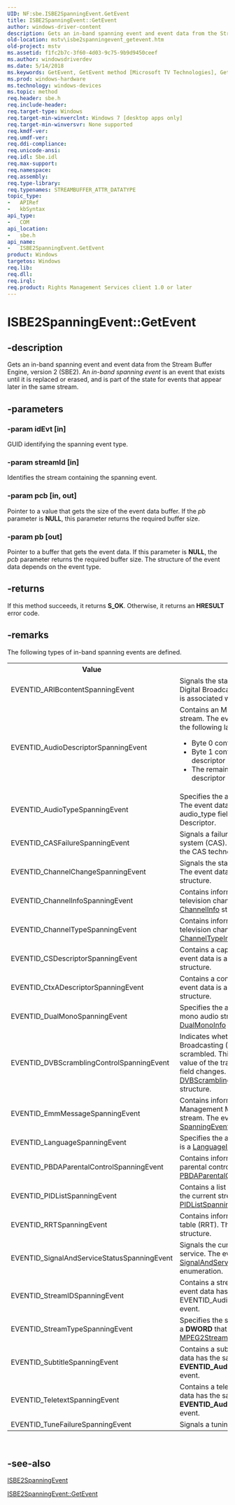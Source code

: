 ```yaml
---
UID: NF:sbe.ISBE2SpanningEvent.GetEvent
title: ISBE2SpanningEvent::GetEvent
author: windows-driver-content
description: Gets an in-band spanning event and event data from the Stream Buffer Engine, version 2 (SBE2). An in-band spanning event is an event that exists until it is replaced or erased, and is part of the state for events that appear later in the same stream.
old-location: mstv\isbe2spanningevent_getevent.htm
old-project: mstv
ms.assetid: f1fc2b7c-3f60-4d03-9c75-9b9d9450ceef
ms.author: windowsdriverdev
ms.date: 5/14/2018
ms.keywords: GetEvent, GetEvent method [Microsoft TV Technologies], GetEvent method [Microsoft TV Technologies],ISBE2SpanningEvent interface, ISBE2SpanningEvent interface [Microsoft TV Technologies],GetEvent method, ISBE2SpanningEvent.GetEvent, ISBE2SpanningEvent::GetEvent, mstv.isbe2spanningevent_getevent, sbe/ISBE2SpanningEvent::GetEvent
ms.prod: windows-hardware
ms.technology: windows-devices
ms.topic: method
req.header: sbe.h
req.include-header: 
req.target-type: Windows
req.target-min-winverclnt: Windows 7 [desktop apps only]
req.target-min-winversvr: None supported
req.kmdf-ver: 
req.umdf-ver: 
req.ddi-compliance: 
req.unicode-ansi: 
req.idl: Sbe.idl
req.max-support: 
req.namespace: 
req.assembly: 
req.type-library: 
req.typenames: STREAMBUFFER_ATTR_DATATYPE
topic_type:
-	APIRef
-	kbSyntax
api_type:
-	COM
api_location:
-	sbe.h
api_name:
-	ISBE2SpanningEvent.GetEvent
product: Windows
targetos: Windows
req.lib: 
req.dll: 
req.irql: 
req.product: Rights Management Services client 1.0 or later
---
```


# ISBE2SpanningEvent::GetEvent


## -description


Gets an in-band spanning event and  event data from the Stream Buffer Engine, version 2 (SBE2). An <i>in-band spanning event</i> is an event that exists until it is replaced or erased, and is part of the state for events that appear later in the same stream.


## -parameters




### -param idEvt [in]

GUID identifying the spanning event type.


### -param streamId [in]

Identifies the stream containing the spanning event.


### -param pcb [in, out]

Pointer to a value that gets the size of the event data buffer. If the <i>pb</i> parameter is <b>NULL</b>, this parameter returns the required buffer size.


### -param pb [out]

Pointer to a buffer that gets the event data. If this parameter is <b>NULL</b>, the <i>pcb</i> parameter returns the required buffer size. The structure of the event data depends on the event type.


## -returns



If this method succeeds, it returns <b xmlns:loc="http://microsoft.com/wdcml/l10n">S_OK</b>. Otherwise, it returns an <b xmlns:loc="http://microsoft.com/wdcml/l10n">HRESULT</b> error code.




## -remarks



The following types of in-band spanning events are defined.


<table>
<tr>
<th>Value</th>
<th>Description</th>
</tr>
<tr>
<td>EVENTID_ARIBcontentSpanningEvent</td>
<td>Signals the start of Integrated Services Digital Broadcasting (ISDB) content. No data is associated with this event.</td>
</tr>
<tr>
<td>EVENTID_AudioDescriptorSpanningEvent</td>
<td>Contains an MPEG-2 descriptor for an audio stream. The event data is a byte array with the following layout:<ul>
<li>Byte 0 contains the descriptor tag.</li>
<li>Byte 1 contains the length of the descriptor body.</li>
<li>The remaining bytes contain the descriptor body.</li>
</ul>
</td>
</tr>
<tr>
<td>EVENTID_AudioTypeSpanningEvent</td>
<td>Specifies the audio type of the data stream. The event data is a <b>char</b> that contains the audio_type field from the ISO 639 Language Descriptor.</td>
</tr>
<tr>
<td>EVENTID_CASFailureSpanningEvent</td>
<td>Signals a failure in the condition access system (CAS). The event data depends on the CAS technology in use. </td>
</tr>
<tr>
<td>EVENTID_ChannelChangeSpanningEvent</td>
<td>Signals the start or end of a channel change. The event data is a <a href="https://msdn.microsoft.com/61130e8e-7000-4f5a-b4c1-7ae22cfad473">ChannelChangeInfo</a> structure.</td>
</tr>
<tr>
<td>EVENTID_ChannelInfoSpanningEvent</td>
<td>Contains information about the cable television channel. The event data is a <a href="https://msdn.microsoft.com/4d4c8e5b-5b9f-4cff-98c7-6d3645e677e1">ChannelInfo</a> structure.</td>
</tr>
<tr>
<td>EVENTID_ChannelTypeSpanningEvent</td>
<td>Contains information about the cable television channel type. The event data is a <a href="https://msdn.microsoft.com/4d4c8e5b-5b9f-4cff-98c7-6d3645e677e1">ChannelTypeInfo</a> structure.</td>
</tr>
<tr>
<td>EVENTID_CSDescriptorSpanningEvent</td>
<td>Contains a caption service descriptor. The event data is a <a href="https://msdn.microsoft.com/d394b0c9-a61a-44e8-972d-0c12fd446e59">SpanningEventDescriptor</a> structure.</td>
</tr>
<tr>
<td>EVENTID_CtxADescriptorSpanningEvent</td>
<td>Contains a content advisory descriptor. The event data is a <a href="https://msdn.microsoft.com/d394b0c9-a61a-44e8-972d-0c12fd446e59">SpanningEventDescriptor</a> structure.</td>
</tr>
<tr>
<td>EVENTID_DualMonoSpanningEvent</td>
<td>Specifies the audio languages for a dual-mono audio stream. The event data is a <a href="https://msdn.microsoft.com/dd3b702b-1017-4963-91ba-516a3bbb3b60">DualMonoInfo</a> structure.</td>
</tr>
<tr>
<td>EVENTID_DVBScramblingControlSpanningEvent</td>
<td>Indicates whether a Digital Video Broadcasting (DVB) program stream is scrambled. This event is signaled when the value of the transport_scrambling_control field changes. The event data is a <a href="https://msdn.microsoft.com/e54e8ab2-fc90-4540-aed1-c6dedc2f5d88">DVBScramblingControlSpanningEvent</a> structure.</td>
</tr>
<tr>
<td>EVENTID_EmmMessageSpanningEvent</td>
<td>Contains information about an Entitlement Management Message (EMM) in a DVB data stream. The event data is a <a href="https://msdn.microsoft.com/e362a3b5-db4a-4a58-adf9-d799f83c9f36">SpanningEventEmmMessage</a> structure.</td>
</tr>
<tr>
<td>EVENTID_LanguageSpanningEvent</td>
<td>Specifies the audio language. The event data is a <a href="https://msdn.microsoft.com/25c936a7-b4d6-4af9-a8cc-7af5aed5b23e">LanguageInfo</a> structure.</td>
</tr>
<tr>
<td>EVENTID_PBDAParentalControlSpanningEvent</td>
<td>Contains information about the current parental control policy. The event data is a <a href="https://msdn.microsoft.com/4086651b-45b3-4896-9ae2-6db7e121eb5e">PBDAParentalControl</a> structure.</td>
</tr>
<tr>
<td>EVENTID_PIDListSpanningEvent</td>
<td>Contains a list of packet identifiers (PIDs) for the current stream. The event data is a <a href="https://msdn.microsoft.com/7c2a8e24-0919-4fe6-9a31-a1d4b1d119ed">PIDListSpanningEvent</a> structure.</td>
</tr>
<tr>
<td>EVENTID_RRTSpanningEvent</td>
<td>Contains information about a rating region table (RRT). The data is a <a href="https://msdn.microsoft.com/6ee07b84-ae97-413f-a3b4-0078ad740194">SECTION</a> structure.</td>
</tr>
<tr>
<td>EVENTID_SignalAndServiceStatusSpanningEvent</td>
<td>Signals the current state of the television service. The event data is a member of the <a href="https://msdn.microsoft.com/88da8346-661c-4638-809d-4ef01f191cbe">SignalAndServiceStatusSpanningEvent_State</a> enumeration.</td>
</tr>
<tr>
<td>EVENTID_StreamIDSpanningEvent</td>
<td>Contains a stream identifier descriptor.  The event data has the same format as the EVENTID_AudioDescriptorSpanningEvent event.</td>
</tr>
<tr>
<td>EVENTID_StreamTypeSpanningEvent</td>
<td>Specifies the stream type. The event data is a <b>DWORD</b> that contains a value from the <a href="https://msdn.microsoft.com/library/windows/hardware/ff567738">MPEG2StreamType</a> enumeration.</td>
</tr>
<tr>
<td>EVENTID_SubtitleSpanningEvent</td>
<td>Contains a subtitling descriptor. The event data has the same format as the <b>EVENTID_AudioDescriptorSpanningEvent</b> event.</td>
</tr>
<tr>
<td>EVENTID_TeletextSpanningEvent</td>
<td>Contains a teletext descriptor. The event data has the same format as the <b>EVENTID_AudioDescriptorSpanningEvent</b> event.</td>
</tr>
<tr>
<td>EVENTID_TuneFailureSpanningEvent</td>
<td>Signals a tuning failure.</td>
</tr>
</table>
 




## -see-also




<a href="https://msdn.microsoft.com/155a2e61-3b53-4225-b298-ee51e2afca96">ISBE2SpanningEvent</a>



<a href="https://msdn.microsoft.com/f1fc2b7c-3f60-4d03-9c75-9b9d9450ceef">ISBE2SpanningEvent::GetEvent</a>
 

 

